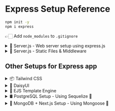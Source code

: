# Express Setup Reference

```bash
npm init -y
npm i express
```

👉🏻 Add `node_modules` to `.gitignore`

<details>
<summary>📂 Server.js - Web server setup using express.js</summary>
<br/>

```js
const express = require('express'); // "require" the Express module
const app = express(); // obtain the "app" object
const HTTP_PORT = process.env.PORT || 8080; // assign a port

// start the server on the port and output a confirmation to the console
app.listen(HTTP_PORT, () => console.log(`server listening on: ${HTTP_PORT}`));
```
</details>
  
<details>
<summary>📂 Server.js - Static Files & Middleware</summary>
<br/>
  
```js
const path = require('path');
app.use(express.static(path.join(__dirname, 'public')));
app.use(express.json());
```

```js
res.sendFile(path.join(__dirname, 'views', 'home.html'));
```

```js
module.exports = app;
```

</details>

## Other Setups for Express app

<details>
<summary>📦 Tailwind CSS</summary>
<br/>
  
```bash
npm install -D tailwindcss
npx tailwindcss init
```

Update `tailwind.config.js`:

```js
module.exports = {
  content: ["./views/**/*.html"],
  theme: {
    extend: {},
  },
  plugins: [],
}
```

Update `package.json`:

```json
"scripts": {
  "tw:build": "tailwindcss build -i ./public/css/tailwind.css -o ./public/css/main.css"
}
```

Include in HTML:

```html
<link rel="stylesheet" href="/css/main.css" />
```

Build CSS:

```bash
npm run tw:build
```

</details>

<details>
<summary>🎨 DaisyUI</summary>
<br/>
  
```bash
npm i @tailwindcss/typography daisyui
```

Update plugins in `tailwind.config.js`:

```js
plugins: [require('@tailwindcss/typography'), require('daisyui')]
```

</details>

<details>
<summary> 📝 EJS Template Engine </summary>
<br/>
  
```bash
npm install ejs
```

In `server.js`:

```js
app.set('view engine', 'ejs');
```
</details>

<details>
<summary>🛢️ PostgreSQL Setup - Using Sequelize 🐘</summary>
<br/>

```bash
npm install sequelize pg pg-hstore
```

In `server.js`:

```js
const Sequelize = require('sequelize');
```
</details>

<details>
<summary>🍃 MongoDB + Next.js Setup - Using Mongoose 🌿</summary>
<br/>

### 📁 Recommended File/Folder Structure:

```
/server
  ├── config/
  │   └── db.js                 ← Mongoose connection setup
  ├── models/
  │   └── Site.js               ← Mongoose schema and model
  ├── controllers/
  │   └── siteController.js     ← Optional: DB logic abstraction
  ├── routes/
  │   └── siteRoutes.js         ← Express routes
  ├── server.js                 ← Express entry point
```

---

### 🔌 1. **Mongoose DB Connection Setup**

#### `server/config/db.js`

```js
const mongoose = require('mongoose');

const connectDB = async (connectionString) => {
  try {
    const conn = await mongoose.connect(connectionString);
    console.log(`MongoDB Connected: ${conn.connection.host}`);
  } catch (err) {
    console.error('MongoDB connection error:', err);
    throw err;
  }
};

module.exports = connectDB;
```


### 📄 2. **Mongoose Schema + Model**

#### `server/models/Site.js`

```js
const mongoose = require('mongoose');

const dateSchema = new mongoose.Schema({
  year: String,
  type: String,
});

const locationSchema = new mongoose.Schema({
  town: String,
  latitude: Number,
  longitude: Number,
});

const provinceOrTerritorySchema = new mongoose.Schema({
  code: String,
  name: String,
  type: String,
  region: String,
  capital: String,
});

const siteSchema = new mongoose.Schema({
  siteName: String,
  description: String,
  dates: [dateSchema],
  designated: Number,
  image: String,
  location: locationSchema,
  provinceOrTerritory: provinceOrTerritorySchema,
});

module.exports = mongoose.model('Site', siteSchema);
```


### 📦 3. **Database Access Layer (Optional Abstraction)**

#### `server/controllers/siteController.js`

```js
const Site = require('../models/Site');

exports.addSite = async (data) => {
  const newSite = new Site(data);
  return await newSite.save();
};

exports.getAllSites = async (filters, page, perPage) => {
  const query = {};

  if (filters.region) {
    query['provinceOrTerritory.region'] = new RegExp(filters.region, 'i');
  } else if (filters.provinceOrTerritoryName) {
    query['provinceOrTerritory.name'] = new RegExp(filters.provinceOrTerritoryName, 'i');
  } else if (filters.name) {
    query.siteName = new RegExp(filters.name, 'i');
  }

  if (+page && +perPage) {
    return await Site.find(query)
      .sort({ siteName: 1 })
      .skip((page - 1) * +perPage)
      .limit(+perPage)
      .exec();
  }

  throw new Error('page and perPage query parameters must be valid numbers');
};

exports.getSiteById = async (id) => {
  return await Site.findById(id);
};

exports.updateSite = async (id, data) => {
  return await Site.updateOne({ _id: id }, { $set: data });
};

exports.deleteSite = async (id) => {
  return await Site.deleteOne({ _id: id });
};
```


### 🚏 4. **Express Routes**

#### `server/routes/siteRoutes.js`

```js
const express = require('express');
const router = express.Router();
const siteController = require('../controllers/siteController');

router.post('/sites', async (req, res) => {
  try {
    const site = await siteController.addSite(req.body);
    res.status(201).json(site);
  } catch (err) {
    console.error(err);
    res.status(500).json({ error: 'Failed to add site' });
  }
});

router.get('/sites', async (req, res) => {
  try {
    const sites = await siteController.getAllSites(req.query, req.query.page, req.query.perPage);
    res.status(200).json(sites);
  } catch (err) {
    res.status(500).json({ error: err.message });
  }
});

router.get('/sites/:id', async (req, res) => {
  try {
    const site = await siteController.getSiteById(req.params.id);
    if (!site) return res.status(404).json({ message: 'Site not found' });
    res.status(200).json(site);
  } catch (err) {
    res.status(500).json({ error: 'Failed to fetch site' });
  }
});

router.put('/sites/:id', async (req, res) => {
  try {
    await siteController.updateSite(req.params.id, req.body);
    res.status(200).json({ message: 'Site updated successfully' });
  } catch (err) {
    res.status(500).json({ error: 'Failed to update site' });
  }
});

router.delete('/sites/:id', async (req, res) => {
  try {
    await siteController.deleteSite(req.params.id);
    res.status(204).end();
  } catch (err) {
    res.status(500).json({ error: 'Failed to delete site' });
  }
});

module.exports = router;
```


### 🚀 5. **Server Entry Point**

#### `server/server.js`

```js
const express = require('express');
const cors = require('cors');
require('dotenv').config();
const connectDB = require('./config/db');
const siteRoutes = require('./routes/siteRoutes');

const app = express();
const PORT = process.env.PORT || 8080;

app.use(cors());
app.use(express.json());

app.get('/', (req, res) => {
  res.json({ message: 'API Listening', developer: 'Divyanshu Dugar' });
});

app.use('/api', siteRoutes);

app.use((req, res) => {
  res.status(404).send('Resource Not Found!');
});

connectDB(process.env.MONGODB_CONN_STRING)
  .then(() => {
    app.listen(PORT, () => console.log(`Server running on port ${PORT}`));
  })
  .catch((err) => {
    console.error('Failed to connect to MongoDB:', err);
  });
```

### 💡 Notes:

* ✅ Use `.env` for `MONGODB_CONN_STRING`
* 🧠 Model naming: use **PascalCase** (`Site.js`) and schema naming as per MongoDB collections (`site`)
* 📂 Organize logic using folders: `models/`, `controllers/`, `routes/`, `config/`
* 🪝 Connect this Express API to Next.js client via `/api/sites`.

</details>

